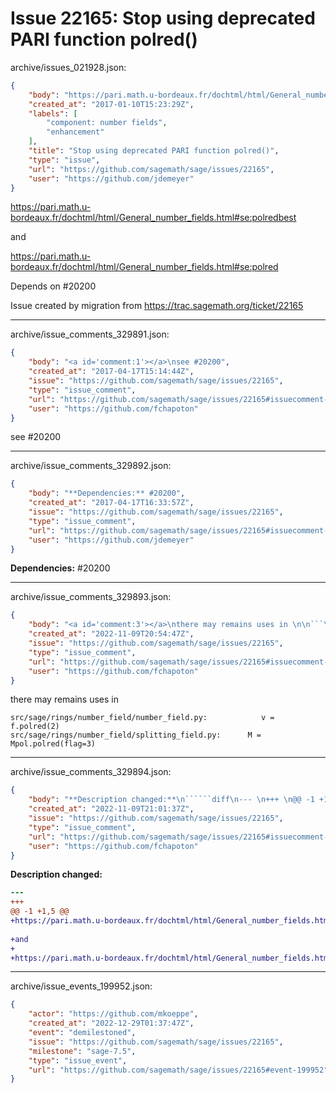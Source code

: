 # Issue 22165: Stop using deprecated PARI function polred()

archive/issues_021928.json:
```json
{
    "body": "https://pari.math.u-bordeaux.fr/dochtml/html/General_number_fields.html#se:polredbest\n\nand\n\nhttps://pari.math.u-bordeaux.fr/dochtml/html/General_number_fields.html#se:polred\n\nDepends on #20200\n\nIssue created by migration from https://trac.sagemath.org/ticket/22165\n\n",
    "created_at": "2017-01-10T15:23:29Z",
    "labels": [
        "component: number fields",
        "enhancement"
    ],
    "title": "Stop using deprecated PARI function polred()",
    "type": "issue",
    "url": "https://github.com/sagemath/sage/issues/22165",
    "user": "https://github.com/jdemeyer"
}
```
https://pari.math.u-bordeaux.fr/dochtml/html/General_number_fields.html#se:polredbest

and

https://pari.math.u-bordeaux.fr/dochtml/html/General_number_fields.html#se:polred

Depends on #20200

Issue created by migration from https://trac.sagemath.org/ticket/22165





---

archive/issue_comments_329891.json:
```json
{
    "body": "<a id='comment:1'></a>\nsee #20200",
    "created_at": "2017-04-17T15:14:44Z",
    "issue": "https://github.com/sagemath/sage/issues/22165",
    "type": "issue_comment",
    "url": "https://github.com/sagemath/sage/issues/22165#issuecomment-329891",
    "user": "https://github.com/fchapoton"
}
```

<a id='comment:1'></a>
see #20200



---

archive/issue_comments_329892.json:
```json
{
    "body": "**Dependencies:** #20200",
    "created_at": "2017-04-17T16:33:57Z",
    "issue": "https://github.com/sagemath/sage/issues/22165",
    "type": "issue_comment",
    "url": "https://github.com/sagemath/sage/issues/22165#issuecomment-329892",
    "user": "https://github.com/jdemeyer"
}
```

**Dependencies:** #20200



---

archive/issue_comments_329893.json:
```json
{
    "body": "<a id='comment:3'></a>\nthere may remains uses in \n\n```\nsrc/sage/rings/number_field/number_field.py:            v = f.polred(2)\nsrc/sage/rings/number_field/splitting_field.py:      M = Mpol.polred(flag=3)\n```",
    "created_at": "2022-11-09T20:54:47Z",
    "issue": "https://github.com/sagemath/sage/issues/22165",
    "type": "issue_comment",
    "url": "https://github.com/sagemath/sage/issues/22165#issuecomment-329893",
    "user": "https://github.com/fchapoton"
}
```

<a id='comment:3'></a>
there may remains uses in 

```
src/sage/rings/number_field/number_field.py:            v = f.polred(2)
src/sage/rings/number_field/splitting_field.py:      M = Mpol.polred(flag=3)
```



---

archive/issue_comments_329894.json:
```json
{
    "body": "**Description changed:**\n``````diff\n--- \n+++ \n@@ -1 +1,5 @@\n+https://pari.math.u-bordeaux.fr/dochtml/html/General_number_fields.html#se:polredbest\n \n+and\n+\n+https://pari.math.u-bordeaux.fr/dochtml/html/General_number_fields.html#se:polred\n``````\n",
    "created_at": "2022-11-09T21:01:37Z",
    "issue": "https://github.com/sagemath/sage/issues/22165",
    "type": "issue_comment",
    "url": "https://github.com/sagemath/sage/issues/22165#issuecomment-329894",
    "user": "https://github.com/fchapoton"
}
```

**Description changed:**
``````diff
--- 
+++ 
@@ -1 +1,5 @@
+https://pari.math.u-bordeaux.fr/dochtml/html/General_number_fields.html#se:polredbest
 
+and
+
+https://pari.math.u-bordeaux.fr/dochtml/html/General_number_fields.html#se:polred
``````




---

archive/issue_events_199952.json:
```json
{
    "actor": "https://github.com/mkoeppe",
    "created_at": "2022-12-29T01:37:47Z",
    "event": "demilestoned",
    "issue": "https://github.com/sagemath/sage/issues/22165",
    "milestone": "sage-7.5",
    "type": "issue_event",
    "url": "https://github.com/sagemath/sage/issues/22165#event-199952"
}
```
